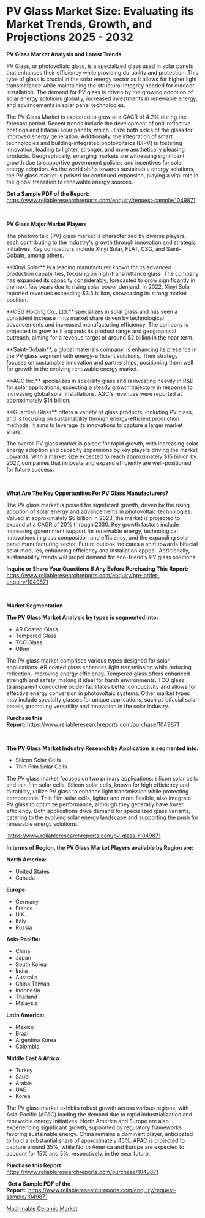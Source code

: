 <p><h1>PV Glass Market Size: Evaluating its Market Trends, Growth, and Projections 2025 - 2032</h1></p><p><strong>PV Glass Market Analysis and Latest Trends</strong></p>
<p><p>PV Glass, or photovoltaic glass, is a specialized glass used in solar panels that enhances their efficiency while providing durability and protection. This type of glass is crucial in the solar energy sector as it allows for higher light transmittance while maintaining the structural integrity needed for outdoor installation. The demand for PV glass is driven by the growing adoption of solar energy solutions globally, increased investments in renewable energy, and advancements in solar panel technologies.</p><p>The PV Glass Market is expected to grow at a CAGR of 4.2% during the forecast period. Recent trends include the development of anti-reflective coatings and bifacial solar panels, which utilize both sides of the glass for improved energy generation. Additionally, the integration of smart technologies and building-integrated photovoltaics (BIPV) is fostering innovation, leading to lighter, stronger, and more aesthetically pleasing products. Geographically, emerging markets are witnessing significant growth due to supportive government policies and incentives for solar energy adoption. As the world shifts towards sustainable energy solutions, the PV glass market is poised for continued expansion, playing a vital role in the global transition to renewable energy sources.</p></p>
<p><strong>Get a Sample PDF of the Report:&nbsp;</strong> <a href="https://www.reliableresearchreports.com/enquiry/request-sample/1049871?utm_campaign=3084&utm_medium=2&utm_source=Github&utm_content=ia&utm_term=02042025&utm_id=pv-glass">https://www.reliableresearchreports.com/enquiry/request-sample/1049871</a></p>
<p>&nbsp;</p>
<p><strong>PV Glass Major Market Players</strong></p>
<p><p>The photovoltaic (PV) glass market is characterized by diverse players, each contributing to the industry's growth through innovation and strategic initiatives. Key competitors include Xinyi Solar, FLAT, CSG, and Saint-Gobain, among others.</p><p>**Xinyi Solar** is a leading manufacturer known for its advanced production capabilities, focusing on high-transmittance glass. The company has expanded its capacity considerably, forecasted to grow significantly in the next few years due to rising solar power demand. In 2022, Xinyi Solar reported revenues exceeding $3.5 billion, showcasing its strong market position.</p><p>**CSG Holding Co., Ltd.** specializes in solar glass and has seen a consistent increase in its market share driven by technological advancements and increased manufacturing efficiency. The company is projected to grow as it expands its product range and geographical outreach, aiming for a revenue target of around $2 billion in the near term.</p><p>**Saint-Gobain**, a global materials company, is enhancing its presence in the PV glass segment with energy-efficient solutions. Their strategy focuses on sustainable innovation and partnerships, positioning them well for growth in the evolving renewable energy market.</p><p>**AGC Inc.** specializes in specialty glass and is investing heavily in R&D for solar applications, expecting a steady growth trajectory in response to increasing global solar installations. AGC's revenues were reported at approximately $14 billion.</p><p>**Guardian Glass** offers a variety of glass products, including PV glass, and is focusing on sustainability through energy-efficient production methods. It aims to leverage its innovations to capture a larger market share.</p><p>The overall PV glass market is poised for rapid growth, with increasing solar energy adoption and capacity expansions by key players driving the market upwards. With a market size expected to reach approximately $15 billion by 2027, companies that innovate and expand efficiently are well-positioned for future success.</p></p>
<p>&nbsp;</p>
<p><strong>What Are The Key Opportunities For PV Glass Manufacturers?</strong></p>
<p><p>The PV glass market is poised for significant growth, driven by the rising adoption of solar energy and advancements in photovoltaic technologies. Valued at approximately $6 billion in 2023, the market is projected to expand at a CAGR of 20% through 2030. Key growth factors include increasing government support for renewable energy, technological innovations in glass composition and efficiency, and the expanding solar panel manufacturing sector. Future outlook indicates a shift towards bifacial solar modules, enhancing efficiency and installation appeal. Additionally, sustainability trends will propel demand for eco-friendly PV glass solutions.</p></p>
<p><strong>Inquire or Share Your Questions If Any Before Purchasing This Report:</strong> <a href="https://www.reliableresearchreports.com/enquiry/pre-order-enquiry/1049871?utm_campaign=3084&utm_medium=2&utm_source=Github&utm_content=ia&utm_term=02042025&utm_id=pv-glass">https://www.reliableresearchreports.com/enquiry/pre-order-enquiry/1049871</a></p>
<p>&nbsp;</p>
<p><strong>Market Segmentation</strong></p>
<p><strong>The PV Glass Market Analysis by types is segmented into:</strong></p>
<p><ul><li>AR Coated Glass</li><li>Tempered Glass</li><li>TCO Glass</li><li>Other</li></ul></p>
<p><p>The PV glass market comprises various types designed for solar applications. AR coated glass enhances light transmission while reducing reflection, improving energy efficiency. Tempered glass offers enhanced strength and safety, making it ideal for harsh environments. TCO glass (transparent conductive oxide) facilitates better conductivity and allows for effective energy conversion in photovoltaic systems. Other market types may include specialty glasses for unique applications, such as bifacial solar panels, promoting versatility and innovation in the solar industry.</p></p>
<p><strong>Purchase this Report:&nbsp;</strong><a href="https://www.reliableresearchreports.com/purchase/1049871?utm_campaign=3084&utm_medium=2&utm_source=Github&utm_content=ia&utm_term=02042025&utm_id=pv-glass">https://www.reliableresearchreports.com/purchase/1049871</a></p>
<p>&nbsp;</p>
<p><strong>The PV Glass Market Industry Research by Application is segmented into:</strong></p>
<p><ul><li>Silicon Solar Cells</li><li>Thin Film Solar Cells</li></ul></p>
<p><p>The PV glass market focuses on two primary applications: silicon solar cells and thin film solar cells. Silicon solar cells, known for high efficiency and durability, utilize PV glass to enhance light transmission while protecting components. Thin film solar cells, lighter and more flexible, also integrate PV glass to optimize performance, although they generally have lower efficiency. Both applications drive demand for specialized glass variants, catering to the evolving solar energy landscape and supporting the push for renewable energy solutions.</p></p>
<p><a href="https://www.reliableresearchreports.com/pv-glass-r1049871?utm_campaign=3084&utm_medium=2&utm_source=Github&utm_content=ia&utm_term=02042025&utm_id=pv-glass">&nbsp;https://www.reliableresearchreports.com/pv-glass-r1049871</a></p>
<p><strong>In terms of Region, the PV Glass Market Players available by Region are:</strong></p>
<p>
    <p> <strong> North America: </strong>
        <ul>
            <li>United States</li>
            <li>Canada</li>
        </ul>
        </p> 
    <p> <strong> Europe: </strong>
        <ul>
            <li>Germany</li>
            <li>France</li>
            <li>U.K.</li>
            <li>Italy</li>
            <li>Russia</li>
        </ul>
        </p> 
    <p> <strong> Asia-Pacific: </strong>
        <ul>
            <li>China</li>
            <li>Japan</li>
            <li>South Korea</li>
            <li>India</li>
            <li>Australia</li>
            <li>China Taiwan</li>
            <li>Indonesia</li>
            <li>Thailand</li>
            <li>Malaysia</li>
        </ul>
        </p> 
    <p> <strong> Latin America: </strong>
        <ul>
            <li>Mexico</li>
            <li>Brazil</li>
            <li>Argentina Korea</li>
            <li>Colombia</li>
        </ul>
        </p> 
    <p> <strong> Middle East & Africa: </strong>
        <ul>
            <li>Turkey</li>
            <li>Saudi</li>
            <li>Arabia</li>
            <li>UAE</li>
            <li>Korea</li>
        </ul>
    </p>
    </p>
<p><p>The PV glass market exhibits robust growth across various regions, with Asia-Pacific (APAC) leading the demand due to rapid industrialization and renewable energy initiatives. North America and Europe are also experiencing significant growth, supported by regulatory frameworks favoring sustainable energy. China remains a dominant player, anticipated to hold a substantial share of approximately 45%. APAC is projected to capture around 35%, while North America and Europe are expected to account for 15% and 5%, respectively, in the near future.</p></p>
<p><strong>Purchase this Report: </strong><a href="https://www.reliableresearchreports.com/purchase/1049871?utm_campaign=3084&utm_medium=2&utm_source=Github&utm_content=ia&utm_term=02042025&utm_id=pv-glass">https://www.reliableresearchreports.com/purchase/1049871</a></p>
<p>&nbsp;<strong>Get a Sample PDF of the Report:&nbsp;&nbsp;</strong><a href="https://www.reliableresearchreports.com/enquiry/request-sample/1049871?utm_campaign=3084&utm_medium=2&utm_source=Github&utm_content=ia&utm_term=02042025&utm_id=pv-glass">https://www.reliableresearchreports.com/enquiry/request-sample/1049871</a></p>
<p><strong></strong></p>
<p><p><a href="https://github.com/daphnyvashdi/Market-Research-Report-List-1/blob/main/machinable-ceramic-market.md?utm_campaign=3084&utm_medium=2&utm_source=Github&utm_content=ia&utm_term=02042025&utm_id=pv-glass">Machinable Ceramic Market</a></p></p>